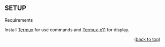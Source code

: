 <!-- PARDUS ON ANDROID -->
## SETUP 

Requirements

Install [Termux](https://github.com/termux/termux-app/releases/tag/v0.118.0) for use commands and [Termux-x11](https://github.com/termux/termux-x11/releases/tag/nightly) for display.

<p align="right">(<a href="#readme-top">back to top</a>)</p>


